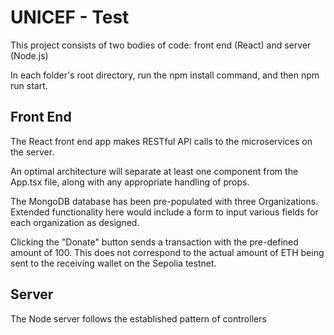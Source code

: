 # UNICEF - Test
This project consists of two bodies of code: front end (React) and server (Node.js)

In each folder's root directory, run the npm install command, and then npm run start.

## Front End
The React front end app makes RESTful API calls to the microservices on the server.

An optimal architecture will separate at least one component from the App.tsx file, along with any appropriate handling of props.

The MongoDB database has been pre-populated with three Organizations. Extended functionality here would include a form to input various fields for each organization as designed.

Clicking the "Donate" button sends a transaction with the pre-defined amount of 100. This does not correspond to the actual amount of ETH being sent to the receiving wallet on the Sepolia testnet.

## Server
The Node server follows the established pattern of controllers
